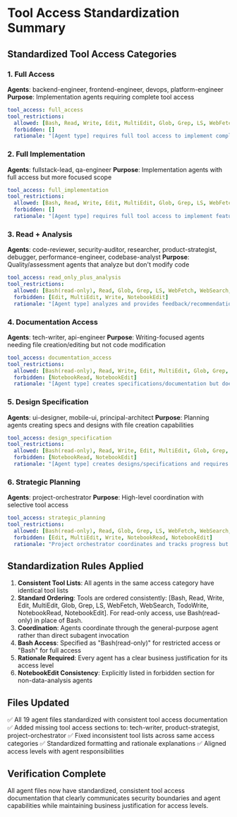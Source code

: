 # Tool Access Standardization Summary

## Standardized Tool Access Categories

### 1. Full Access
**Agents**: backend-engineer, frontend-engineer, devops, platform-engineer
**Purpose**: Implementation agents requiring complete tool access
```yaml
tool_access: full_access
tool_restrictions:
  allowed: [Bash, Read, Write, Edit, MultiEdit, Glob, Grep, LS, WebFetch, WebSearch, TodoWrite, NotebookRead, NotebookEdit]
  forbidden: []
  rationale: "[Agent type] requires full tool access to implement complex systems, manage infrastructure, and handle deployment configurations"
```

### 2. Full Implementation  
**Agents**: fullstack-lead, qa-engineer
**Purpose**: Implementation agents with full access but more focused scope
```yaml
tool_access: full_implementation
tool_restrictions:
  allowed: [Bash, Read, Write, Edit, MultiEdit, Glob, Grep, LS, WebFetch, WebSearch, TodoWrite, NotebookRead, NotebookEdit]
  forbidden: []
  rationale: "[Agent type] requires full tool access to implement features, create tests, and modify configurations within their scope"
```

### 3. Read + Analysis
**Agents**: code-reviewer, security-auditor, researcher, product-strategist, debugger, performance-engineer, codebase-analyst
**Purpose**: Quality/assessment agents that analyze but don't modify code
```yaml
tool_access: read_only_plus_analysis
tool_restrictions:
  allowed: [Bash(read-only), Read, Glob, Grep, LS, WebFetch, WebSearch, TodoWrite, NotebookRead]
  forbidden: [Edit, MultiEdit, Write, NotebookEdit]
  rationale: "[Agent type] analyzes and provides feedback/recommendations but doesn't modify code - focuses on assessment and coordination"
```

### 4. Documentation Access
**Agents**: tech-writer, api-engineer
**Purpose**: Writing-focused agents needing file creation/editing but not code modification
```yaml
tool_access: documentation_access
tool_restrictions:
  allowed: [Bash(read-only), Read, Write, Edit, MultiEdit, Glob, Grep, LS, WebFetch, WebSearch, TodoWrite]
  forbidden: [NotebookRead, NotebookEdit]
  rationale: "[Agent type] creates specifications/documentation but doesn't modify runtime systems or analyze data notebooks"
```

### 5. Design Specification
**Agents**: ui-designer, mobile-ui, principal-architect
**Purpose**: Planning agents creating specs and designs with file creation capabilities
```yaml
tool_access: design_specification
tool_restrictions:
  allowed: [Bash(read-only), Read, Write, Edit, MultiEdit, Glob, Grep, LS, WebFetch, WebSearch, TodoWrite]
  forbidden: [NotebookRead, NotebookEdit]
  rationale: "[Agent type] creates designs/specifications and requires file creation but doesn't analyze data notebooks"
```

### 6. Strategic Planning
**Agents**: project-orchestrator
**Purpose**: High-level coordination with selective tool access
```yaml
tool_access: strategic_planning
tool_restrictions:
  allowed: [Bash(read-only), Read, Glob, Grep, LS, WebFetch, WebSearch, TodoWrite]
  forbidden: [Edit, MultiEdit, Write, NotebookRead, NotebookEdit]
  rationale: "Project orchestrator coordinates and tracks progress but doesn't implement code or create detailed documentation - focuses on coordination and task management"
```

## Standardization Rules Applied

1. **Consistent Tool Lists**: All agents in the same access category have identical tool lists
2. **Standard Ordering**: Tools are ordered consistently: [Bash, Read, Write, Edit, MultiEdit, Glob, Grep, LS, WebFetch, WebSearch, TodoWrite, NotebookRead, NotebookEdit]. For read-only access, use Bash(read-only) in place of Bash.
3. **Coordination**: Agents coordinate through the general-purpose agent rather than direct subagent invocation
4. **Bash Access**: Specified as "Bash(read-only)" for restricted access or "Bash" for full access
5. **Rationale Required**: Every agent has a clear business justification for its access level
6. **NotebookEdit Consistency**: Explicitly listed in forbidden section for non-data-analysis agents

## Files Updated

✅ All 19 agent files standardized with consistent tool access documentation
✅ Added missing tool access sections to: tech-writer, product-strategist, project-orchestrator
✅ Fixed inconsistent tool lists across same access categories
✅ Standardized formatting and rationale explanations
✅ Aligned access levels with agent responsibilities

## Verification Complete

All agent files now have standardized, consistent tool access documentation that clearly communicates security boundaries and agent capabilities while maintaining business justification for access levels.